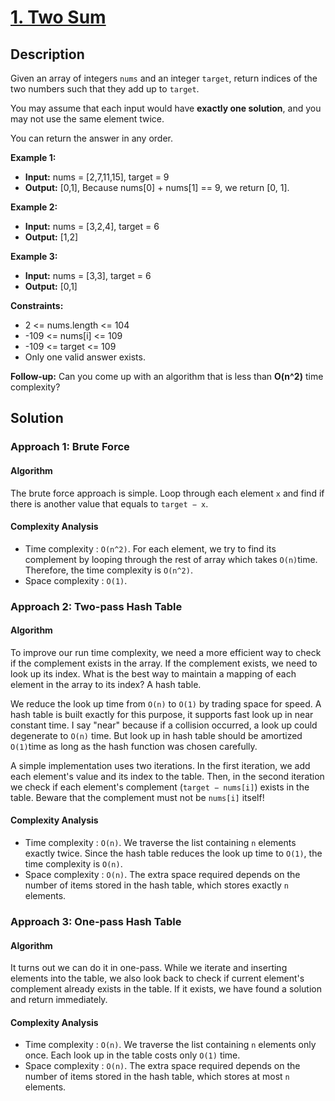 # [1. Two Sum](https://leetcode.com/problems/two-sum/)

## Description

Given an array of integers `nums` and an integer `target`, return indices of the two numbers such that they add up to `target`.

You may assume that each input would have **exactly one solution**, and you may not use the same element twice.

You can return the answer in any order.

**Example 1:**
* **Input:** nums = [2,7,11,15], target = 9
* **Output:** [0,1], Because nums[0] + nums[1] == 9, we return [0, 1].

**Example 2:**
* **Input:** nums = [3,2,4], target = 6
* **Output:** [1,2]

**Example 3:**
* **Input:** nums = [3,3], target = 6
* **Output:** [0,1]

**Constraints:**

* 2 <= nums.length <= 104
* -109 <= nums[i] <= 109
* -109 <= target <= 109
* Only one valid answer exists.

**Follow-up:** Can you come up with an algorithm that is less than **O(n^2)** time complexity?

## Solution

### Approach 1: Brute Force

#### Algorithm

The brute force approach is simple. Loop through each element `x` and find if there is another value that equals to `target − x`.

#### Complexity Analysis

* Time complexity : `O(n^2)`. For each element, we try to find its complement by looping through the rest of array which takes `O(n)`time. Therefore, the time complexity is `O(n^2)`.
* Space complexity : `O(1)`.

### Approach 2: Two-pass Hash Table

#### Algorithm

To improve our run time complexity, we need a more efficient way to check if the complement exists in the array. If the complement exists, we need to look up its index. What is the best way to maintain a mapping of each element in the array to its index? A hash table.

We reduce the look up time from `O(n)` to `O(1)` by trading space for speed. A hash table is built exactly for this purpose, it supports fast look up in near constant time. I say "near" because if a collision occurred, a look up could degenerate to `O(n)` time. But look up in hash table should be amortized `O(1)`time as long as the hash function was chosen carefully.

A simple implementation uses two iterations. In the first iteration, we add each element's value and its index to the table. Then, in the second iteration we check if each element's complement (`target − nums[i]`) exists in the table. Beware that the complement must not be `nums[i]` itself!

#### Complexity Analysis

* Time complexity : `O(n)`. We traverse the list containing `n` elements exactly twice. Since the hash table reduces the look up time to `O(1)`, the time complexity is `O(n)`.
* Space complexity : `O(n)`. The extra space required depends on the number of items stored in the hash table, which stores exactly `n` elements.

### Approach 3: One-pass Hash Table

#### Algorithm

It turns out we can do it in one-pass. While we iterate and inserting elements into the table, we also look back to check if current element's complement already exists in the table. If it exists, we have found a solution and return immediately.

#### Complexity Analysis

* Time complexity : `O(n)`. We traverse the list containing `n` elements only once. Each look up in the table costs only `O(1)` time.
* Space complexity : `O(n)`. The extra space required depends on the number of items stored in the hash table, which stores at most `n` elements.

